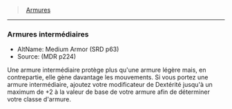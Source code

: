 ﻿---
!GenericItem
Name: Armures intermédiaires
AltName: Medium Armor (SRD p63)
Source: (MDR p224)
Id: armor_hd.md#armures-intermédiaires
ParentLink: armor_hd.md#armures
ParentName: Armures
NameLevel: 3
Attributes: {}
AttributesDictionary: >+
  {}

---
> [Armures](hd_armor.md)

---

### Armures intermédiaires

- AltName: Medium Armor (SRD p63)
- Source: (MDR p224)

Une armure intermédiaire protège plus qu'une armure légère mais, en contrepartie, elle gène davantage les mouvements. Si vous portez une armure intermédiaire, ajoutez votre modificateur de Dextérité jusqu'à un maximum de +2 à la valeur de base de votre armure afin de déterminer votre classe d'armure.

